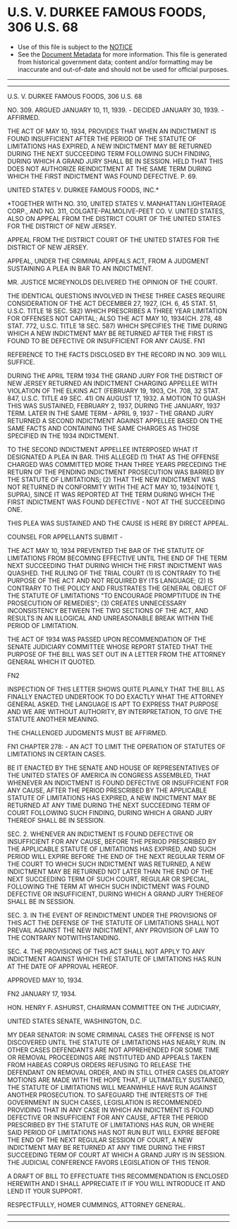 ---
---

# U.S. V. DURKEE FAMOUS FOODS, 306 U.S. 68

* Use of this file is subject to the [NOTICE](https://github.com/publicdocs/notice/blob/master/NOTICE)
* See the [Document Metadata](../../../) for more information.
  This file is generated from historical government data; content and/or formatting may be inaccurate and out-of-date and should not be used for official purposes.

----------
----------

U.S. V. DURKEE FAMOUS FOODS, 306 U.S. 68

NO. 309.  ARGUED JANUARY 10, 11, 1939.  - DECIDED JANUARY 30, 1939.  - AFFIRMED.

THE ACT OF MAY 10, 1934, PROVIDES THAT WHEN AN INDICTMENT IS FOUND INSUFFICIENT AFTER THE PERIOD OF THE STATUTE OF LIMITATIONS HAS EXPIRED, A NEW INDICTMENT MAY BE RETURNED DURING THE NEXT SUCCEEDING TERM FOLLOWING SUCH FINDING, DURING WHICH A GRAND JURY SHALL BE IN SESSION.  HELD THAT THIS DOES NOT AUTHORIZE REINDICTMENT AT THE SAME TERM DURING WHICH THE FIRST INDICTMENT WAS FOUND DEFECTIVE.  P. 69.

UNITED STATES V. DURKEE FAMOUS FOODS, INC.\*

\*TOGETHER WITH NO. 310, UNITED STATES V. MANHATTAN LIGHTERAGE CORP., AND NO. 311, COLGATE-PALMOLIVE-PEET CO. V. UNITED STATES, ALSO ON APPEAL FROM THE DISTRICT COURT OF THE UNITED STATES FOR THE DISTRICT OF NEW JERSEY.

APPEAL FROM THE DISTRICT COURT OF THE UNITED STATES FOR THE DISTRICT OF NEW JERSEY.

APPEAL, UNDER THE CRIMINAL APPEALS ACT, FROM A JUDGMENT SUSTAINING A PLEA IN BAR TO AN INDICTMENT.

MR. JUSTICE MCREYNOLDS DELIVERED THE OPINION OF THE COURT.

THE IDENTICAL QUESTIONS INVOLVED IN THESE THREE CASES REQUIRE CONSIDERATION OF THE ACT DECEMBER 27, 1927, (CH. 6, 45 STAT. 51, U.S.C. TITLE 18 SEC. 582) WHICH PRESCRIBES A THREE YEAR LIMITATION FOR OFFENSES NOT CAPITAL; ALSO THE ACT MAY 10, 1934(CH. 278, 48 STAT. 772, U.S.C. TITLE 18 SEC. 587) WHICH SPECIFIES THE TIME DURING WHICH A NEW INDICTMENT MAY BE RETURNED AFTER THE FIRST IS FOUND TO BE DEFECTIVE OR INSUFFICIENT FOR ANY CAUSE.  FN1

REFERENCE TO THE FACTS DISCLOSED BY THE RECORD IN NO. 309 WILL SUFFICE.

DURING THE APRIL TERM 1934 THE GRAND JURY FOR THE DISTRICT OF NEW JERSEY RETURNED AN INDICTMENT CHARGING APPELLEE WITH VIOLATION OF THE ELKINS ACT (FEBRUARY 19, 1903, CH. 708, 32 STAT. 847, U.S.C. TITLE 49 SEC. 41) ON AUGUST 17, 1932.  A MOTION TO QUASH THIS WAS SUSTAINED, FEBRUARY 2, 1937, DURING THE JANUARY, 1937 TERM.  LATER IN THE SAME TERM - APRIL 9, 1937 - THE GRAND JURY RETURNED A SECOND INDICTMENT AGAINST APPELLEE BASED ON THE SAME FACTS AND CONTAINING THE SAME CHARGES AS THOSE SPECIFIED IN THE 1934 INDICTMENT.

TO THE SECOND INDICTMENT APPELLEE INTERPOSED WHAT IT DESIGNATED A PLEA IN BAR.  THIS ALLEGED (1) THAT AS THE OFFENSE CHARGED WAS COMMITTED MORE THAN THREE YEARS PRECEDING THE RETURN OF THE PENDING INDICTMENT PROSECUTION WAS BARRED BY THE STATUTE OF LIMITATIONS; (2) THAT THE NEW INDICTMENT WAS NOT RETURNED IN CONFORMITY WITH THE ACT MAY 10, 1934(NOTE 1, SUPRA), SINCE IT WAS REPORTED AT THE TERM DURING WHICH THE FIRST INDICTMENT WAS FOUND DEFECTIVE - NOT AT THE SUCCEEDING ONE.

THIS PLEA WAS SUSTAINED AND THE CAUSE IS HERE BY DIRECT APPEAL.

COUNSEL FOR APPELLANTS SUBMIT -

THE ACT MAY 10, 1934 PREVENTED THE BAR OF THE STATUTE OF LIMITATIONS FROM BECOMING EFFECTIVE UNTIL THE END OF THE TERM NEXT SUCCEEDING THAT DURING WHICH THE FIRST INDICTMENT WAS QUASHED.  THE RULING OF THE TRIAL COURT (1) IS CONTRARY TO THE PURPOSE OF THE ACT AND NOT REQUIRED BY ITS LANGUAGE; (2) IS CONTRARY TO THE POLICY AND FRUSTRATES THE GENERAL OBJECT OF THE STATUTE OF LIMITATIONS "TO ENCOURAGE PROMPTITUDE IN THE PROSECUTION OF REMEDIES"; (3) CREATES UNNECESSARY INCONSISTENCY BETWEEN THE TWO SECTIONS OF THE ACT, AND RESULTS IN AN ILLOGICAL AND UNREASONABLE BREAK WITHIN THE PERIOD OF LIMITATION.

THE ACT OF 1934 WAS PASSED UPON RECOMMENDATION OF THE SENATE JUDICIARY COMMITTEE WHOSE REPORT STATED THAT THE PURPOSE OF THE BILL WAS SET OUT IN A LETTER FROM THE ATTORNEY GENERAL WHICH IT QUOTED.

FN2

INSPECTION OF THIS LETTER SHOWS QUITE PLAINLY THAT THE BILL AS FINALLY ENACTED UNDERTOOK TO DO EXACTLY WHAT THE ATTORNEY GENERAL ASKED.  THE LANGUAGE IS APT TO EXPRESS THAT PURPOSE AND WE ARE WITHOUT AUTHORITY, BY INTERPRETATION, TO GIVE THE STATUTE ANOTHER MEANING.

THE CHALLENGED JUDGMENTS MUST BE AFFIRMED.

FN1  CHAPTER 278: - AN ACT TO LIMIT THE OPERATION OF STATUTES OF LIMITATIONS IN CERTAIN CASES.

BE IT ENACTED BY THE SENATE AND HOUSE OF REPRESENTATIVES OF THE UNITED STATES OF AMERICA IN CONGRESS ASSEMBLED, THAT WHENEVER AN INDICTMENT IS FOUND DEFECTIVE OR INSUFFICIENT FOR ANY CAUSE, AFTER THE PERIOD PRESCRIBED BY THE APPLICABLE STATUTE OF LIMITATIONS HAS EXPIRED, A NEW INDICTMENT MAY BE RETURNED AT ANY TIME DURING THE NEXT SUCCEEDING TERM OF COURT FOLLOWING SUCH FINDING, DURING WHICH A GRAND JURY THEREOF SHALL BE IN SESSION.

SEC. 2.  WHENEVER AN INDICTMENT IS FOUND DEFECTIVE OR INSUFFICIENT FOR ANY CAUSE, BEFORE THE PERIOD PRESCRIBED BY THE APPLICABLE STATUTE OF LIMITATIONS HAS EXPIRED, AND SUCH PERIOD WILL EXPIRE BEFORE THE END OF THE NEXT REGULAR TERM OF THE COURT TO WHICH SUCH INDICTMENT WAS RETURNED, A NEW INDICTMENT MAY BE RETURNED NOT LATER THAN THE END OF THE NEXT SUCCEEDING TERM OF SUCH COURT, REGULAR OR SPECIAL, FOLLOWING THE TERM AT WHICH SUCH INDICTMENT WAS FOUND DEFECTIVE OR INSUFFICIENT, DURING WHICH A GRAND JURY THEREOF SHALL BE IN SESSION.

SEC. 3.  IN THE EVENT OF REINDICTMENT UNDER THE PROVISIONS OF THIS ACT THE DEFENSE OF THE STATUTE OF LIMITATIONS SHALL NOT PREVAIL AGAINST THE NEW INDICTMENT, ANY PROVISION OF LAW TO THE CONTRARY NOTWITHSTANDING.

SEC. 4.  THE PROVISIONS OF THIS ACT SHALL NOT APPLY TO ANY INDICTMENT AGAINST WHICH THE STATUTE OF LIMITATIONS HAS RUN AT THE DATE OF APPROVAL HEREOF.

APPROVED MAY 10, 1934.

FN2                                            JANUARY 17, 1934.

HON. HENRY F. ASHURST, CHAIRMAN COMMITTEE ON THE JUDICIARY,

UNITED STATES SENATE, WASHINGTON, D.C.

MY DEAR SENATOR:  IN SOME CRIMINAL CASES THE OFFENSE IS NOT DISCOVERED UNTIL THE STATUTE OF LIMITATIONS HAS NEARLY RUN.  IN OTHER CASES DEFENDANTS ARE NOT APPREHENDED FOR SOME TIME OR REMOVAL PROCEEDINGS ARE INSTITUTED AND APPEALS TAKEN FROM HABEAS CORPUS ORDERS REFUSING TO RELEASE THE DEFENDANT ON REMOVAL ORDER, AND IN STILL OTHER CASES DILATORY MOTIONS ARE MADE WITH THE HOPE THAT, IF ULTIMATELY SUSTAINED, THE STATUTE OF LIMITATIONS WILL MEANWHILE HAVE RUN AGAINST ANOTHER PROSECUTION.  TO SAFEGUARD THE INTERESTS OF THE GOVERNMENT IN SUCH CASES, LEGISLATION IS RECOMMENDED PROVIDING THAT IN ANY CASE IN WHICH AN INDICTMENT IS FOUND DEFECTIVE OR INSUFFICIENT FOR ANY CAUSE, AFTER THE PERIOD PRESCRIBED BY THE STATUTE OF LIMITATIONS HAS RUN, OR WHERE SAID PERIOD OF LIMITATIONS HAS NOT RUN BUT WILL EXPIRE BEFORE THE END OF THE NEXT REGULAR SESSION OF COURT, A NEW INDICTMENT MAY BE RETURNED AT ANY TIME DURING THE FIRST SUCCEEDING TERM OF COURT AT WHICH A GRAND JURY IS IN SESSION.  THE JUDICIAL CONFERENCE FAVORS LEGISLATION OF THIS TENOR.

A DRAFT OF BILL TO EFFECTUATE THIS RECOMMENDATION IS ENCLOSED HEREWITH AND I SHALL APPRECIATE IT IF YOU WILL INTRODUCE IT AND LEND IT YOUR SUPPORT.

RESPECTFULLY,                              HOMER CUMMINGS, ATTORNEY GENERAL.


----------
----------

